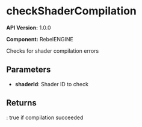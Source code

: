 # checkShaderCompilation

**API Version:** 1.0.0

**Component:** RebelENGINE

Checks for shader compilation errors

## Parameters

- **shaderId**: Shader ID to check

## Returns

: true if compilation succeeded

